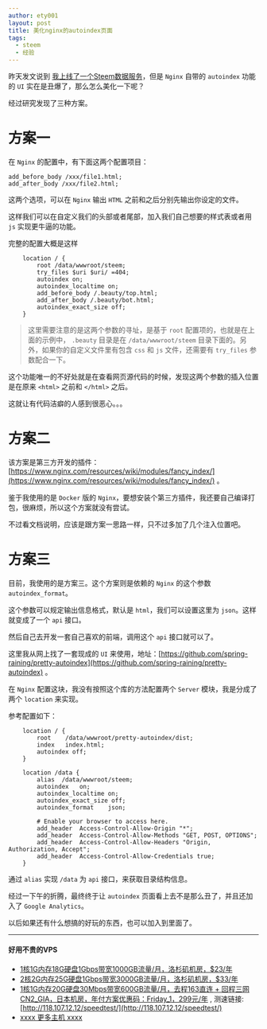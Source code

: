 ```yaml
---
author: ety001
layout: post
title: 美化nginx的autoindex页面
tags:
  - steem
  - 经验
---
```


昨天发文说到 [我上线了一个Steem数据服务](/2020/05/24/a-new-backup-steem-data-server.html)，但是 `Nginx` 自带的 `autoindex` 功能的 `UI` 实在是丑爆了，那么怎么美化一下呢？

经过研究发现了三种方案。

# 方案一

在 `Nginx` 的配置中，有下面这两个配置项目：

```
add_before_body /xxx/file1.html;
add_after_body /xxx/file2.html;
```

这两个选项，可以在 `Nginx` 输出 `HTML` 之前和之后分别先输出你设定的文件。

这样我们可以在自定义我们的头部或者尾部，加入我们自己想要的样式表或者用 `js` 实现更牛逼的功能。

完整的配置大概是这样

```
    location / {
        root /data/wwwroot/steem;
        try_files $uri $uri/ =404;
        autoindex on;
        autoindex_localtime on;
        add_before_body /.beauty/top.html;
        add_after_body /.beauty/bot.html;
        autoindex_exact_size off;
    }
```

> 这里需要注意的是这两个参数的寻址，是基于 `root` 配置项的，也就是在上面的示例中， `.beauty` 目录是在 `/data/wwwroot/steem` 目录下面的。另外，如果你的自定义文件里有包含 `css` 和 `js` 文件，还需要有 `try_files` 参数配合一下。

这个功能唯一的不好处就是在查看网页源代码的时候，发现这两个参数的插入位置是在原来 `<html>` 之前和 `</html>` 之后。

这就让有代码洁癖的人感到很恶心。。。

# 方案二

该方案是第三方开发的插件：[https://www.nginx.com/resources/wiki/modules/fancy_index/](https://www.nginx.com/resources/wiki/modules/fancy_index/) 。

鉴于我使用的是 `Docker` 版的 `Nginx`，要想安装个第三方插件，我还要自己编译打包，很麻烦，所以这个方案就没有尝试。

不过看文档说明，应该是跟方案一思路一样，只不过多加了几个注入位置吧。

# 方案三

目前，我使用的是方案三。这个方案则是依赖的 `Nginx` 的这个参数 `autoindex_format`。

这个参数可以规定输出信息格式，默认是 `html`，我们可以设置这里为 `json`。这样就变成了一个 `api` 接口。

然后自己去开发一套自己喜欢的前端，调用这个 `api` 接口就可以了。

这里我从网上找了一套现成的 `UI` 来使用，地址：[https://github.com/spring-raining/pretty-autoindex](https://github.com/spring-raining/pretty-autoindex) 。

在 `Nginx` 配置这块，我没有按照这个库的方法配置两个 `Server` 模块，我是分成了两个 `location` 来实现。

参考配置如下：

```
    location / {
        root    /data/wwwroot/pretty-autoindex/dist;
        index   index.html;
        autoindex off;
    }

    location /data {
        alias  /data/wwwroot/steem;
        autoindex   on;
        autoindex_localtime on;
        autoindex_exact_size off;
        autoindex_format    json;

        # Enable your browser to access here.
        add_header  Access-Control-Allow-Origin "*";
        add_header  Access-Control-Allow-Methods "GET, POST, OPTIONS";
        add_header  Access-Control-Allow-Headers "Origin, Authorization, Accept";
        add_header  Access-Control-Allow-Credentials true;
    }
```

通过 `alias` 实现 `/data` 为 `api` 接口，来获取目录结构信息。

经过一下午的折腾，最终终于让 `autoindex` 页面看上去不是那么丑了，并且还加入了 `Google Analytics`。

以后如果还有什么想搞的好玩的东西，也可以加入到里面了。

---
#### 好用不贵的VPS
* [1核1G内存18G硬盘1Gbps带宽1000GB流量/月，洛杉矶机房，$23/年](https://my.racknerd.com/aff.php?aff=856&pid=207)
* [2核2G内存25G硬盘1Gbps带宽3000GB流量/月，洛杉矶机房，$33/年](https://my.racknerd.com/aff.php?aff=856&pid=208)
* [1核1G内存20G硬盘30Mbps带宽600GB流量/月，去程163直连 + 回程三网CN2_GIA，日本机房，年付方案优惠码：Friday_1，299元/年](https://kvm.yunserver.com/aff.php?aff=140&pid=79) , 测速链接: [http://118.107.12.12/speedtest/](http://118.107.12.12/speedtest/)
* [xxxx 更多主机 xxxx](https://1hour.win/)
